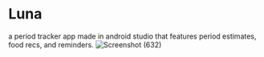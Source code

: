 # Luna

a period tracker app made in android studio that features period estimates, food recs, and reminders. ![Screenshot (632)](https://user-images.githubusercontent.com/85301859/236126211-51c819aa-2401-428b-bfcd-4ab81b9e1e50.png)
